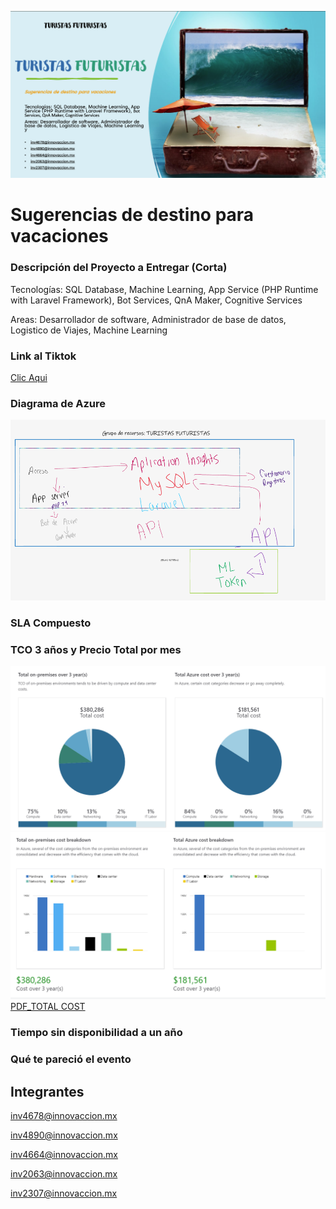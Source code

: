 ![Winter Hack](img/turistas.png)

# Sugerencias de destino para vacaciones

### Descripción del Proyecto a Entregar (Corta)
Tecnologías: SQL Database, Machine Learning, App Service (PHP Runtime with Laravel Framework), Bot Services, QnA Maker, Cognitive Services​

Areas: Desarrollador de software, Administrador de base de datos, Logistico de Viajes, Machine Learning
### Link al Tiktok
[Clic Aqui](https://vm.tiktok.com/ZM83DCTNX/)
### Diagrama de Azure
![Diagrama_azure](img/diagrama_azure.png)
### SLA Compuesto

### TCO 3 años y Precio Total por mes
![Tco](img/tco.png)
![TCO](img/tco_2.png)
[PDF_TOTAL COST](img/total_cost.pdf)

### Tiempo sin disponibilidad a un año

### Qué te pareció el evento


## Integrantes
inv4678@innovaccion.mx

inv4890@innovaccion.mx

inv4664@innovaccion.mx

inv2063@innovaccion.mx

inv2307@innovaccion.mx
